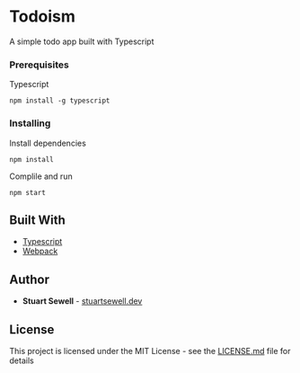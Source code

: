 # Todoism

A simple todo app built with Typescript

### Prerequisites

Typescript

```
npm install -g typescript
```

### Installing

Install dependencies 

```
npm install
```

Complile and run

```
npm start
```

## Built With

* [Typescript](https://www.typescriptlang.org/)
* [Webpack](https://webpack.js.org/)

## Author

* **Stuart Sewell** - [stuartsewell.dev](https://stuartsewell.dev/)

## License

This project is licensed under the MIT License - see the [LICENSE.md](LICENSE.md) file for details
